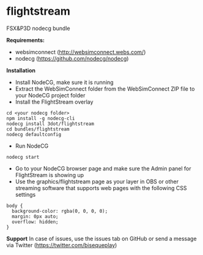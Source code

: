# flightstream
FSX&amp;P3D nodecg bundle


**Requirements:**

- websimconnect (http://websimconnect.webs.com/)
- nodecg (https://github.com/nodecg/nodecg)


**Installation**

- Install NodeCG, make sure it is running
- Extract the WebSimConnect folder from the WebSimConnect ZIP file to your NodeCG project folder
- Install the FlightStream overlay
```
cd <your nodecg folder>
npm install -g nodecg-cli
nodecg install 3dot/flightstream
cd bundles/flightstream
nodecg defaultconfig
```
- Run NodeCG
```
nodecg start
```
- Go to your NodeCG browser page and make sure the Admin panel for FlightStream is showing up
- Use the graphics/flightstream page as your layer in OBS or other streaming software that supports web pages with the following CSS settings
```
body {
  background-color: rgba(0, 0, 0, 0);
  margin: 0px auto;
  overflow: hidden;
}
```

**Support**
In case of issues, use the issues tab on GitHub or send a message via Twitter (https://twitter.com/bisequeplay)